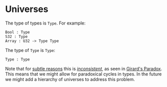 # Universes

The type of types is `Type`. For example:

```pikelet
Bool : Type
S32 : Type
Array : U32 -> Type Type
```

The type of `Type` is `Type`:

```pikelet
Type : Type
```

Note that for [subtle reasons][type-in-type-liamoc] this is [_inconsistent_][consistency-wikipedia],
as seen in [Girard's Paradox][girards-paradox-wikipedia].
This means that we might allow for paradoxical cycles in types.
In the future we might add a hierarchy of universes to address this problem.

[consistency-wikipedia]: https://en.wikipedia.org/wiki/Consistency
[type-in-type-liamoc]: http://liamoc.net/posts/2015-09-10-girards-paradox/index.html
[girards-paradox-wikipedia]: https://en.wikipedia.org/wiki/System_U#Girard's_paradox

<!--
Having first class types naturally poses the question: what is the type of `Type`?

```pikelet
Type : ???
```

One idea would might be to have:

```pikelet
Type : Type
```

This is not a bad design, and many systems choose it pragmatically for its simplicity,
but it is, however, [_inconsistent_][consistency-wikipedia] for [subtle reasons][type-in-type-liamoc],
as seen in [Girard's Paradox][girards-paradox-wikipedia].
This means that allowing it would allow for the construction of a program that returned `Void`!
Pikelet avoids such paradoxical constructions by introducing a hierarchy of universes,
indexed by _universe levels_, as seen in the next section.

[consistency-wikipedia]: https://en.wikipedia.org/wiki/Consistency
[type-in-type-liamoc]: http://liamoc.net/posts/2015-09-10-girards-paradox/index.html
[girards-paradox-wikipedia]: https://en.wikipedia.org/wiki/System_U#Girard's_paradox

## Universe levels

> **Note:**
>
> This section is a work in progress.

```text
╭─ Type^2 ───────────────────────────────────────────────────────────────────────╮
│                                                    Array n Type^1              │
│                                                                                │
│  ╭─ Type^1 ─────────────────────────────────────────────────────────────────╮  │
│  │                                                                          │  │
│  │  ╭─ Type ───────────────────────────────╮                                │  │
│  │  │                Array n String        │                                │  │
│  │  │                                      │                                │  │
│  │  │            Record { x : F32 }        │          Array n Type          │  │
│  │  │                                      │                                │  │
│  │  │  ╭─ S32 ──────────────╮              │                                │  │
│  │  │  │ ..., -1, 0, 1, ... │              │       Nat -> Type -> Type      │  │
│  │  │  ╰────────────────────╯              │                                │  │
│  │  │                                      │                                │  │
│  │  │  ╭─ Record {} ─╮   ╭─ Bool ───────╮  │                                │  │
│  │  │  │  record {}  │   │  true, false │  │          Type -> Type          │  │
│  │  │  ╰────────────-╯   ╰──────────────╯  │                                │  │
│  │  │                                      │                                │  │
│  │  │  ╭─ String ──────────────────────╮   │  ╭─ Record { t : Type } ────╮  │  │
│  │  │  │ "hello", "byee!", "hoho", ... │   │  │  record { t = String },  │  │  │
│  │  │  ╰──────────────────────────────-╯   │  │  record { t = U32 }, ... │  │  │
│  │  ╰──────────────────────────────────────╯  ╰──────────────────────────╯  │  │
│  ╰──────────────────────────────────────────────────────────────────────────╯  │
╰────────────────────────────────────────────────────────────────────────────────╯
```

## Cumulativity

Because the level of a universe corresponds to some notion of it's 'size',
this suggests that larger universes should be able to contain all the other things smaller than themselves.
This is reflected in Pikelet too:

```pikelet
Bool : Type        -- ok
Bool : Type^2      -- ok
Type^1 : Type^3    -- ok
Type^3 : Type^1    -- error!
```

## Lifting terms

> **Note:**
>
> This section is a work in progress.
-->

